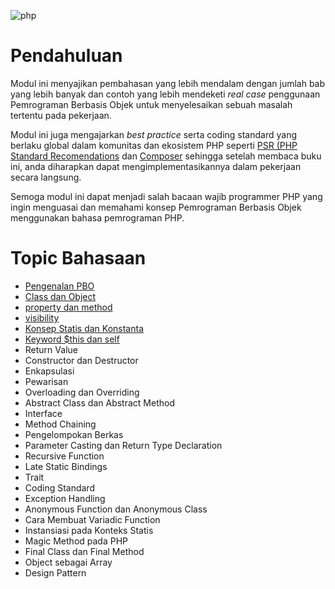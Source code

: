 ![php](https://www.fita.in/wp-content/uploads/2019/11/php-language.jpg)

# Pendahuluan

Modul ini menyajikan pembahasan yang lebih mendalam dengan jumlah bab yang lebih banyak dan contoh yang lebih mendeketi *real case* penggunaan Pemrograman Berbasis Objek untuk menyelesaikan sebuah masalah tertentu pada pekerjaan.

Modul ini juga mengajarkan *best practice* serta coding standard yang berlaku global dalam komunitas dan ekosistem PHP seperti [PSR (PHP Standard Recomendations](http://www.php-fig.org/psr) dan [Composer](https://getcomposer.org/) sehingga setelah membaca buku ini, anda diharapkan dapat mengimplementasikannya dalam pekerjaan secara langsung.

Semoga modul ini dapat menjadi salah bacaan wajib programmer PHP yang ingin menguasai dan memahami konsep Pemrograman Berbasis Objek menggunakan bahasa pemrograman PHP.

# Topic Bahasaan

- [Pengenalan PBO](https://github.com/Pemrograman-Berbasis-Web/modul-pbw.github.io/blob/main/05-Modul%20PHP/02-PHP/03-Pengenalan%20Pemrograman%20Berbasis%20Objek.md)
- [Class dan Object](https://github.com/Pemrograman-Berbasis-Web/modul-pbw.github.io/blob/main/05-Modul%20PHP/02-PHP/04-Class%20dan%20Object.md)
- [property dan method](https://github.com/Pemrograman-Berbasis-Web/modul-pbw.github.io/blob/main/05-Modul%20PHP/02-PHP/05-Property%20dan%20Method.md)
- [visibility](https://github.com/Pemrograman-Berbasis-Web/modul-pbw.github.io/blob/main/05-Modul%20PHP/02-PHP/06-Visibilitas.md)
- [Konsep Statis dan Konstanta](https://github.com/Pemrograman-Berbasis-Web/modul-pbw.github.io/blob/main/05-Modul%20PHP/02-PHP/07-Konsep%20Statis%20dan%20Konstanta.md)
- [Keyword $this dan self](https://github.com/Pemrograman-Berbasis-Web/modul-pbw.github.io/blob/main/05-Modul%20PHP/02-PHP/08-%20Keyword%20%24this%20dan%20self.md)
-  Return Value
-  Constructor dan Destructor
-  Enkapsulasi
-  Pewarisan
-  Overloading dan Overriding
-  Abstract Class dan Abstract Method
-  Interface
-  Method Chaining
-  Pengelompokan Berkas
-  Parameter Casting dan Return Type Declaration
-  Recursive Function
-  Late Static Bindings
-  Trait
-  Coding Standard
-  Exception Handling
-  Anonymous Function dan Anonymous Class
-  Cara Membuat Variadic Function
-  Instansiasi pada Konteks Statis
-  Magic Method pada PHP
-  Final Class dan Final Method
-  Object sebagai Array
-  Design Pattern


